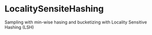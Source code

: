 # LocalitySensiteHashing
Sampling with min-wise hasing and bucketizing with Locality Sensitive Hashing (LSH)
